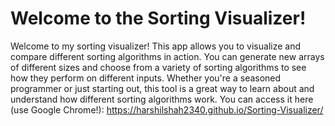 # Welcome to the Sorting Visualizer!

Welcome to my sorting visualizer! This app allows you to visualize and compare different sorting algorithms in action. You can generate new arrays of different sizes and choose from a variety of sorting algorithms to see how they perform on different inputs. Whether you're a seasoned programmer or just starting out, this tool is a great way to learn about and understand how different sorting algorithms work. You can access it here (use Google Chrome!): https://harshilshah2340.github.io/Sorting-Visualizer/
